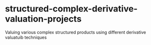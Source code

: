 # structured-complex-derivative-valuation-projects
Valuing various complex structured products using different derivative valuatuib techniques
